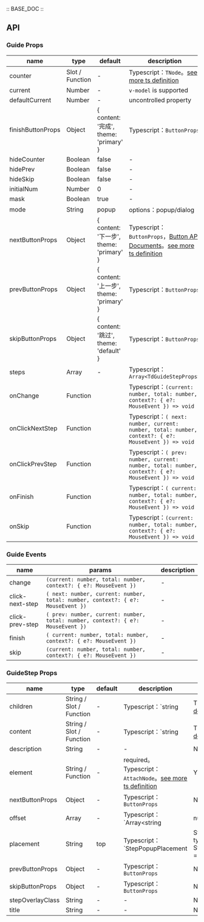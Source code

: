 :: BASE_DOC ::

## API
### Guide Props

name | type | default | description | required
-- | -- | -- | -- | --
counter | Slot / Function | - | Typescript：`TNode`。[see more ts definition](https://github.com/Tencent/tdesign-vue/blob/develop/src/common.ts) | N
current | Number | - | `v-model` is supported | N
defaultCurrent | Number | - | uncontrolled property | N
finishButtonProps | Object | { content: '完成', theme: 'primary' } | Typescript：`ButtonProps` | N
hideCounter | Boolean | false | \- | N
hidePrev | Boolean | false | \- | N
hideSkip | Boolean | false | \- | N
initialNum | Number | 0 | \- | N
mask | Boolean | true | \- | N
mode | String | popup | options：popup/dialog | N
nextButtonProps | Object | { content: '下一步', theme: 'primary' } | Typescript：`ButtonProps`，[Button API Documents](./button?tab=api)。[see more ts definition](https://github.com/Tencent/tdesign-vue/tree/develop/src/guide/type.ts) | N
prevButtonProps | Object | { content: '上一步', theme: 'primary' } | Typescript：`ButtonProps` | N
skipButtonProps | Object | { content: '跳过', theme: 'default' } | Typescript：`ButtonProps` | N
steps | Array | - | Typescript：`Array<TdGuideStepProps>` | N
onChange | Function |  | Typescript：`(current: number, total: number, context?: { e?: MouseEvent }) => void`<br/> | N
onClickNextStep | Function |  | Typescript：`( next: number, current: number, total: number, context?: { e?: MouseEvent }) => void`<br/> | N
onClickPrevStep | Function |  | Typescript：`( prev: number, current: number, total: number, context?: { e?: MouseEvent }) => void`<br/> | N
onFinish | Function |  | Typescript：`( current: number, total: number, context?: { e?: MouseEvent }) => void`<br/> | N
onSkip | Function |  | Typescript：`(current: number, total: number, context?: { e?: MouseEvent }) => void`<br/> | N

### Guide Events

name | params | description
-- | -- | --
change | `(current: number, total: number, context?: { e?: MouseEvent })` | \-
click-next-step | `( next: number, current: number, total: number, context?: { e?: MouseEvent })` | \-
click-prev-step | `( prev: number, current: number, total: number, context?: { e?: MouseEvent })` | \-
finish | `( current: number, total: number, context?: { e?: MouseEvent })` | \-
skip | `(current: number, total: number, context?: { e?: MouseEvent })` | \-

### GuideStep Props

name | type | default | description | required
-- | -- | -- | -- | --
children | String / Slot / Function | - | Typescript：`string | TNode`。[see more ts definition](https://github.com/Tencent/tdesign-vue/blob/develop/src/common.ts) | N
content | String / Slot / Function | - | Typescript：`string | TNode`。[see more ts definition](https://github.com/Tencent/tdesign-vue/blob/develop/src/common.ts) | N
description | String | - | \- | N
element | String / Function | - | required。Typescript：`AttachNode`。[see more ts definition](https://github.com/Tencent/tdesign-vue/blob/develop/src/common.ts) | Y
nextButtonProps | Object | - | Typescript：`ButtonProps` | N
offset | Array | - | Typescript：`Array<string | number>` | N
placement | String | top | Typescript：`StepPopupPlacement | StepDialogPlacement` `type StepPopupPlacement = 'top'|'left'|'right'|'bottom'|'top-left'|'top-right'|'bottom-left'|'bottom-right'|'left-top'|'left-bottom'|'right-top'|'right-bottom'` `type StepDialogPlacement = 'top'|'center' `。[see more ts definition](https://github.com/Tencent/tdesign-vue/tree/develop/src/guide/type.ts) | N
prevButtonProps | Object | - | Typescript：`ButtonProps` | N
skipButtonProps | Object | - | Typescript：`ButtonProps` | N
stepOverlayClass | String | - | \- | N
title | String | - | \- | N
